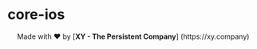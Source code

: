 # core-ios

<p align="center">Made with  ❤️  by [<b>XY - The Persistent Company</b>] (https://xy.company)</p>
